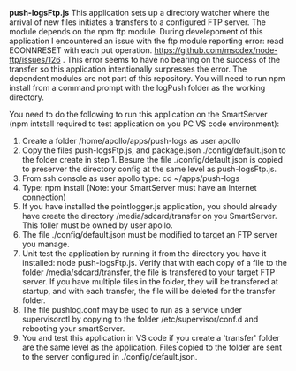 **push-logsFtp.js** 
This application sets up a directory watcher where the arrival of new files initiates a transfers to a configured FTP server.  The module depends on the npm ftp module.  During develepoment of this application I encountered an issue with the ftp module reporting error: read ECONNRESET with each put operation.  https://github.com/mscdex/node-ftp/issues/126 . This error seems to have no bearing on the success of the transfer so this application intentionally surpresses the error.  The dependent modules are not part of this repository.  You will need to run npm install from a command prompt with the logPush folder as the working directory.

You need to do the following to run this application on the SmartServer (npm intstall required to test application on you PC VS code environment):
1. Create a folder /home/apollo/apps/push-logs as user apollo
2. Copy the files push-logsFtp.js, and package.json ./config/default.json to the folder create in step 1.  Besure the file ./config/default.json is copied to preserver the directory config at the same level as push-logsFtp.js.
3. From ssh console as user apollo type: cd ~/apps/push-logs
4. Type: npm install (Note: your SmartServer must have an Internet connection)
5. If you have installed the pointlogger.js application, you should already have create the directory /media/sdcard/transfer on you SmartServer.  This foller must be owned by user apollo.
6. The file ./config/default.json must be modified to target an FTP server you manage.
7. Unit test the application by running it from the directory you have it installed: node push-logsFtp.js.  Verify that with each copy of a file to the folder /media/sdcard/transfer, the file is transfered to your target FTP server.  If you have multiple files in the folder, they will be transfered at startup, and with each transfer, the file will be deleted for the transfer folder.
8. The file pushlog.conf may be used to run as a service under supervisorctl by copying to the folder /etc/supervisor/conf.d and rebooting your smartServer.
9. You and test this application in VS code if you create a 'transfer' folder are the same level as the application.  Files copied to the folder are sent to the server configured in ./config/default.json.

